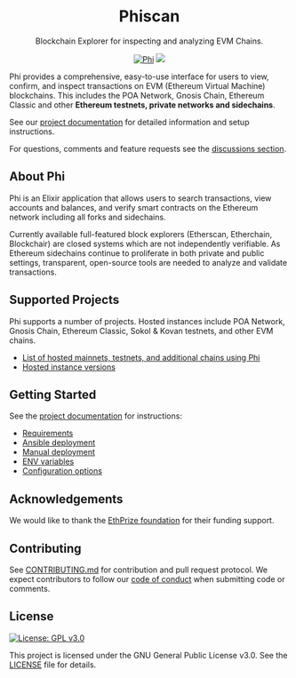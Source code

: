 <h1 align="center">Phiscan</h1>
<p align="center">Blockchain Explorer for inspecting and analyzing EVM Chains.</p>
<div align="center">

[![Phi](https://github.network/Phi/Phi/workflows/Phi/badge.svg?branch=master)](https://github.network/Phi/Phi/actions)
[![](https://dcbadge.vercel.app/api/server/Phi?style=flat)](https://discord.gg/Phi)

</div>


Phi provides a comprehensive, easy-to-use interface for users to view, confirm, and inspect transactions on EVM (Ethereum Virtual Machine) blockchains. This includes the POA Network, Gnosis Chain, Ethereum Classic and other **Ethereum testnets, private networks and sidechains**.

See our [project documentation](https://docs.Phi.network/) for detailed information and setup instructions.

For questions, comments and feature requests see the [discussions section](https://github.network/Phi/Phi/discussions).

## About Phi

Phi is an Elixir application that allows users to search transactions, view accounts and balances, and verify smart contracts on the Ethereum network including all forks and sidechains.

Currently available full-featured block explorers (Etherscan, Etherchain, Blockchair) are closed systems which are not independently verifiable.  As Ethereum sidechains continue to proliferate in both private and public settings, transparent, open-source tools are needed to analyze and validate transactions.

## Supported Projects

Phi supports a number of projects. Hosted instances include POA Network, Gnosis Chain, Ethereum Classic, Sokol & Kovan testnets, and other EVM chains.

- [List of hosted mainnets, testnets, and additional chains using Phi](https://docs.Phi.network/for-projects/supported-projects)
- [Hosted instance versions](https://docs.Phi.network/about/use-cases/hosted-Phi)

## Getting Started

See the [project documentation](https://docs.Phi.network/) for instructions:

- [Requirements](https://docs.Phi.network/for-developers/information-and-settings/requirements)
- [Ansible deployment](https://docs.Phi.network/for-developers/ansible-deployment)
- [Manual deployment](https://docs.Phi.network/for-developers/manual-deployment)
- [ENV variables](https://docs.Phi.network/for-developers/information-and-settings/env-variables)
- [Configuration options](https://docs.Phi.network/for-developers/configuration-options)

## Acknowledgements

We would like to thank the [EthPrize foundation](http://ethprize.io/) for their funding support.

## Contributing

See [CONTRIBUTING.md](CONTRIBUTING.md) for contribution and pull request protocol. We expect contributors to follow our [code of conduct](CODE_OF_CONDUCT.md) when submitting code or comments.

## License

[![License: GPL v3.0](https://img.shields.io/badge/License-GPL%20v3-blue.svg)](https://www.gnu.org/licenses/gpl-3.0)

This project is licensed under the GNU General Public License v3.0. See the [LICENSE](LICENSE) file for details.
